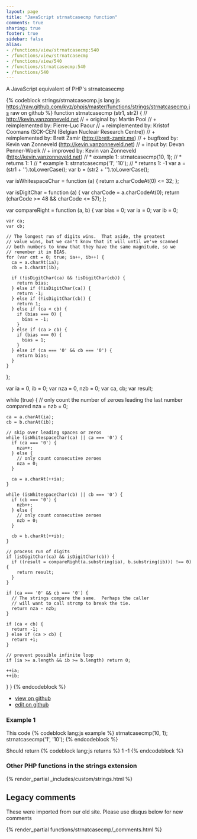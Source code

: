 ```yaml
---
layout: page
title: "JavaScript strnatcasecmp function"
comments: true
sharing: true
footer: true
sidebar: false
alias:
- /functions/view/strnatcasecmp:540
- /functions/view/strnatcasecmp
- /functions/view/540
- /functions/strnatcasecmp:540
- /functions/540
---
```

<!-- Generated by Rakefile:build -->
A JavaScript equivalent of PHP's strnatcasecmp

{% codeblock strings/strnatcasecmp.js lang:js https://raw.github.com/kvz/phpjs/master/functions/strings/strnatcasecmp.js raw on github %}
function strnatcasecmp (str1, str2) {
  // http://kevin.vanzonneveld.net
  // +      original by: Martin Pool
  // + reimplemented by: Pierre-Luc Paour
  // + reimplemented by: Kristof Coomans (SCK-CEN (Belgian Nucleair Research Centre))
  // + reimplemented by: Brett Zamir (http://brett-zamir.me)
  // +      bugfixed by: Kevin van Zonneveld (http://kevin.vanzonneveld.net)
  // +         input by: Devan Penner-Woelk
  // +      improved by: Kevin van Zonneveld (http://kevin.vanzonneveld.net)
  // *        example 1: strnatcasecmp(10, 1);
  // *        returns 1: 1
  // *        example 1: strnatcasecmp('1', '10');
  // *        returns 1: -1
  var a = (str1 + '').toLowerCase();
  var b = (str2 + '').toLowerCase();

  var isWhitespaceChar = function (a) {
    return a.charCodeAt(0) <= 32;
  };

  var isDigitChar = function (a) {
    var charCode = a.charCodeAt(0);
    return (charCode >= 48 && charCode <= 57);
  };

  var compareRight = function (a, b) {
    var bias = 0;
    var ia = 0;
    var ib = 0;

    var ca;
    var cb;

    // The longest run of digits wins.  That aside, the greatest
    // value wins, but we can't know that it will until we've scanned
    // both numbers to know that they have the same magnitude, so we
    // remember it in BIAS.
    for (var cnt = 0; true; ia++, ib++) {
      ca = a.charAt(ia);
      cb = b.charAt(ib);

      if (!isDigitChar(ca) && !isDigitChar(cb)) {
        return bias;
      } else if (!isDigitChar(ca)) {
        return -1;
      } else if (!isDigitChar(cb)) {
        return 1;
      } else if (ca < cb) {
        if (bias === 0) {
          bias = -1;
        }
      } else if (ca > cb) {
        if (bias === 0) {
          bias = 1;
        }
      } else if (ca === '0' && cb === '0') {
        return bias;
      }
    }
  };

  var ia = 0,
    ib = 0;
  var nza = 0,
    nzb = 0;
  var ca, cb;
  var result;

  while (true) {
    // only count the number of zeroes leading the last number compared
    nza = nzb = 0;

    ca = a.charAt(ia);
    cb = b.charAt(ib);

    // skip over leading spaces or zeros
    while (isWhitespaceChar(ca) || ca === '0') {
      if (ca === '0') {
        nza++;
      } else {
        // only count consecutive zeroes
        nza = 0;
      }

      ca = a.charAt(++ia);
    }

    while (isWhitespaceChar(cb) || cb === '0') {
      if (cb === '0') {
        nzb++;
      } else {
        // only count consecutive zeroes
        nzb = 0;
      }

      cb = b.charAt(++ib);
    }

    // process run of digits
    if (isDigitChar(ca) && isDigitChar(cb)) {
      if ((result = compareRight(a.substring(ia), b.substring(ib))) !== 0) {
        return result;
      }
    }

    if (ca === '0' && cb === '0') {
      // The strings compare the same.  Perhaps the caller
      // will want to call strcmp to break the tie.
      return nza - nzb;
    }

    if (ca < cb) {
      return -1;
    } else if (ca > cb) {
      return +1;
    }

    // prevent possible infinite loop
    if (ia >= a.length && ib >= b.length) return 0;

    ++ia;
    ++ib;
  }
}
{% endcodeblock %}

 - [view on github](https://github.com/kvz/phpjs/blob/master/functions/strings/strnatcasecmp.js)
 - [edit on github](https://github.com/kvz/phpjs/edit/master/functions/strings/strnatcasecmp.js)

### Example 1
This code
{% codeblock lang:js example %}
strnatcasecmp(10, 1);
strnatcasecmp('1', '10');
{% endcodeblock %}

Should return
{% codeblock lang:js returns %}
1
-1
{% endcodeblock %}


### Other PHP functions in the strings extension
{% render_partial _includes/custom/strings.html %}
## Legacy comments
These were imported from our old site. Please use disqus below for new comments
<div style="overflow-y: scroll; max-height: 500px;">
{% render_partial functions/strnatcasecmp/_comments.html %}
</div>
